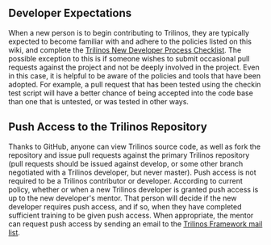 ## Developer Expectations

When a new person is to begin contributing to Trilinos, they are typically expected to become familiar with and adhere to the policies listed on this wiki, and complete the [Trilinos New Developer Process Checklist](https://docs.google.com/document/d/1QrnbxQVubimMGeQwmajr_zXtd-QLAksBbfsvTyMDGY4/edit?usp=sharing). The possible exception to this is if someone wishes to submit occasional pull requests against the project and not be deeply involved in the project. Even in this case, it is helpful to be aware of the policies and tools that have been adopted. For example, a pull request that has been tested using the checkin test script will have a better chance of being accepted into the code base than one that is untested, or was tested in other ways.

## Push Access to the Trilinos Repository

Thanks to GitHub, anyone can view Trilinos source code, as well as fork the repository and issue pull requests against the primary Trilinos repository (pull requests should be issued against develop, or some other branch negotiated with a Trilinos developer, but never master). Push access is not required to be a Trilinos contributor or developer. According to current policy, whether or when a new Trilinos developer is granted push access is up to the new developer's mentor. That person will decide if the new developer requires push access, and if so, when they have completed sufficient training to be given push access. When appropriate, the mentor can request push access by sending an email to the [Trilinos Framework mail list](mailto:trilinos-framework@software.sandia.gov).